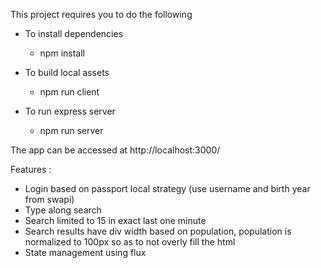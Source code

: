 This project requires you to do the following

- To install dependencies
  - npm install

- To build local assets
  - npm run client
  
- To run express server
  - npm run server
  
The app can be accessed at
http://localhost:3000/

Features :
 - Login based on passport local strategy (use username and birth year from swapi)
 - Type along search
 - Search limited to 15 in exact last one minute
 - Search results have div width based on population, population is normalized to 100px so as to not overly fill the html
 - State management using flux